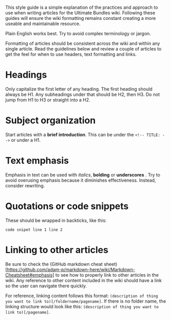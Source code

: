 <!-- TITLE: Style Guide -->

This style guide is a simple explanation of the practices and approach to use when writing articles for the Ultimate Bundles wiki.  Following these guides will ensure the wiki formatting remains constant creating a more useable and maintainable resource.

Plain English works best.  Try to avoid complex terminology or jargon.

Formatting of articles should be consistent across the wiki and within any single article.  Read the guidelines below and review a couple of articles to get the feel for when to use headers, text formatting and links.
# Headings 
Only capitalize the first letter of any heading.  The first heading should always be H1.  Any subheadings under that should be H2, then H3.  Do not jump from H1 to H3 or straight into a H2.

# Subject organization
Start articles with a **brief introduction**.  This can be under the `<!-- TITLE: -->` or under a H1.

# Text emphasis
Emphasis in text can be used with *italics*, **bolding** or __underscores__ .  Try to avoid overusing emphasis because it diminishes effectiveness.  Instead, consider rewriting.

# Quotations or code snippets
These should be wrapped in backticks, like this:

`code snipet
line 1
line 2`

# Linking to other articles
Be sure to check the (GitHub markdown cheat sheet)[https://github.com/adam-p/markdown-here/wiki/Markdown-Cheatsheet#emphasis] to see how to properly link to other articles in the wiki.  Any reference to other content included in the wiki should have a link so the user can navigate there quickly.  

For reference, linking content follows this format: `(description of thing you want to link to)[/foldername/pagename]`.  If there is no folder name, the linking structure would look like this: `(description of thing you want to link to)[/pagename]`.








